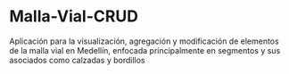 # Malla-Vial-CRUD
Aplicación para la visualización, agregación y modificación  de elementos de la malla vial en Medellín, enfocada principalmente en segmentos y sus asociados como calzadas y bordillos
